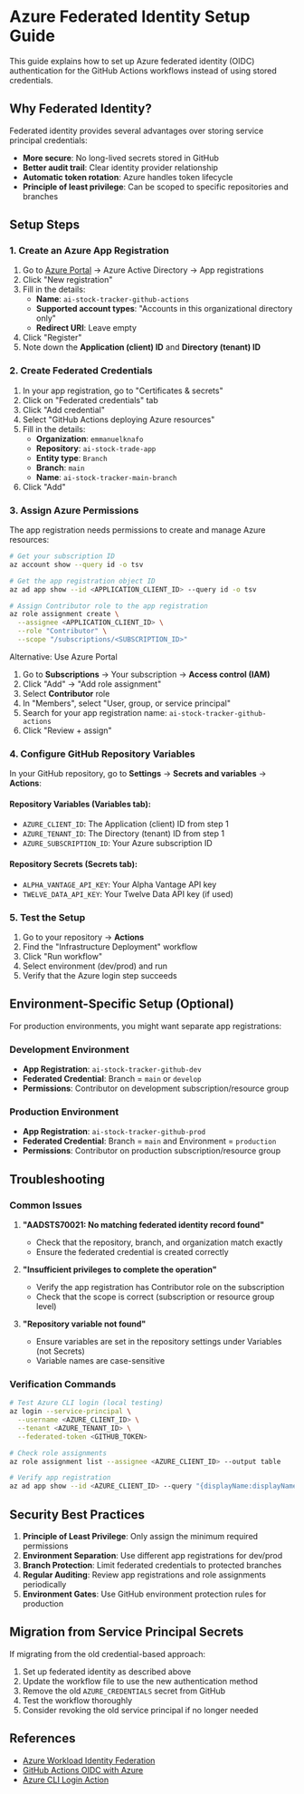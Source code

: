 # Azure Federated Identity Setup Guide

This guide explains how to set up Azure federated identity (OIDC) authentication for the GitHub Actions workflows instead of using stored credentials.

## Why Federated Identity?

Federated identity provides several advantages over storing service principal credentials:
- **More secure**: No long-lived secrets stored in GitHub
- **Better audit trail**: Clear identity provider relationship
- **Automatic token rotation**: Azure handles token lifecycle
- **Principle of least privilege**: Can be scoped to specific repositories and branches

## Setup Steps

### 1. Create an Azure App Registration

1. Go to [Azure Portal](https://portal.azure.com) → Azure Active Directory → App registrations
2. Click "New registration"
3. Fill in the details:
   - **Name**: `ai-stock-tracker-github-actions`
   - **Supported account types**: "Accounts in this organizational directory only"
   - **Redirect URI**: Leave empty
4. Click "Register"
5. Note down the **Application (client) ID** and **Directory (tenant) ID**

### 2. Create Federated Credentials

1. In your app registration, go to "Certificates & secrets"
2. Click on "Federated credentials" tab
3. Click "Add credential"
4. Select "GitHub Actions deploying Azure resources"
5. Fill in the details:
   - **Organization**: `emmanuelknafo`
   - **Repository**: `ai-stock-trade-app`
   - **Entity type**: `Branch`
   - **Branch**: `main`
   - **Name**: `ai-stock-tracker-main-branch`
6. Click "Add"

### 3. Assign Azure Permissions

The app registration needs permissions to create and manage Azure resources:

```bash
# Get your subscription ID
az account show --query id -o tsv

# Get the app registration object ID
az ad app show --id <APPLICATION_CLIENT_ID> --query id -o tsv

# Assign Contributor role to the app registration
az role assignment create \
  --assignee <APPLICATION_CLIENT_ID> \
  --role "Contributor" \
  --scope "/subscriptions/<SUBSCRIPTION_ID>"
```

Alternative: Use Azure Portal
1. Go to **Subscriptions** → Your subscription → **Access control (IAM)**
2. Click "Add" → "Add role assignment"
3. Select **Contributor** role
4. In "Members", select "User, group, or service principal"
5. Search for your app registration name: `ai-stock-tracker-github-actions`
6. Click "Review + assign"

### 4. Configure GitHub Repository Variables

In your GitHub repository, go to **Settings** → **Secrets and variables** → **Actions**:

#### Repository Variables (Variables tab):
- `AZURE_CLIENT_ID`: The Application (client) ID from step 1
- `AZURE_TENANT_ID`: The Directory (tenant) ID from step 1  
- `AZURE_SUBSCRIPTION_ID`: Your Azure subscription ID

#### Repository Secrets (Secrets tab):
- `ALPHA_VANTAGE_API_KEY`: Your Alpha Vantage API key
- `TWELVE_DATA_API_KEY`: Your Twelve Data API key (if used)

### 5. Test the Setup

1. Go to your repository → **Actions**
2. Find the "Infrastructure Deployment" workflow
3. Click "Run workflow"
4. Select environment (dev/prod) and run
5. Verify that the Azure login step succeeds

## Environment-Specific Setup (Optional)

For production environments, you might want separate app registrations:

### Development Environment
- **App Registration**: `ai-stock-tracker-github-dev`
- **Federated Credential**: Branch = `main` or `develop`
- **Permissions**: Contributor on development subscription/resource group

### Production Environment  
- **App Registration**: `ai-stock-tracker-github-prod`
- **Federated Credential**: Branch = `main` and Environment = `production`
- **Permissions**: Contributor on production subscription/resource group

## Troubleshooting

### Common Issues

1. **"AADSTS70021: No matching federated identity record found"**
   - Check that the repository, branch, and organization match exactly
   - Ensure the federated credential is created correctly

2. **"Insufficient privileges to complete the operation"**
   - Verify the app registration has Contributor role on the subscription
   - Check that the scope is correct (subscription or resource group level)

3. **"Repository variable not found"**
   - Ensure variables are set in the repository settings under Variables (not Secrets)
   - Variable names are case-sensitive

### Verification Commands

```bash
# Test Azure CLI login (local testing)
az login --service-principal \
  --username <AZURE_CLIENT_ID> \
  --tenant <AZURE_TENANT_ID> \
  --federated-token <GITHUB_TOKEN>

# Check role assignments
az role assignment list --assignee <AZURE_CLIENT_ID> --output table

# Verify app registration
az ad app show --id <AZURE_CLIENT_ID> --query "{displayName:displayName, appId:appId}"
```

## Security Best Practices

1. **Principle of Least Privilege**: Only assign the minimum required permissions
2. **Environment Separation**: Use different app registrations for dev/prod
3. **Branch Protection**: Limit federated credentials to protected branches
4. **Regular Auditing**: Review app registrations and role assignments periodically
5. **Environment Gates**: Use GitHub environment protection rules for production

## Migration from Service Principal Secrets

If migrating from the old credential-based approach:

1. Set up federated identity as described above
2. Update the workflow file to use the new authentication method
3. Remove the old `AZURE_CREDENTIALS` secret from GitHub
4. Test the workflow thoroughly
5. Consider revoking the old service principal if no longer needed

## References

- [Azure Workload Identity Federation](https://docs.microsoft.com/en-us/azure/active-directory/develop/workload-identity-federation)
- [GitHub Actions OIDC with Azure](https://docs.github.com/en/actions/deployment/security-hardening-your-deployments/configuring-openid-connect-in-azure)
- [Azure CLI Login Action](https://github.com/Azure/login)
